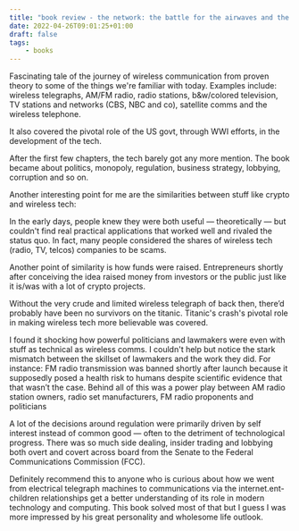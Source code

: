 ```yaml
---
title: "book review - the network: the battle for the airwaves and the birth of the communications age by scott wooley"
date: 2022-04-26T09:01:25+01:00
draft: false
tags:
    - books
---
```



Fascinating tale of the journey of wireless communication from proven theory to some of the things we're familiar with today. Examples include: wireless telegraphs, AM/FM radio, radio stations, b&w/colored television, TV stations and networks (CBS, NBC and co), satellite comms and the wireless telephone.

It also covered the pivotal role of the US govt, through WWI efforts, in the development of the tech.

After the first few chapters, the tech barely got any more mention. The book became about politics, monopoly, regulation, business strategy, lobbying, corruption and so on.

Another interesting point for me are the similarities between stuff like crypto and wireless tech:

In the early days, people knew they were both useful — theoretically — but couldn't find real practical applications that worked well and rivaled the status quo. In fact, many people considered the shares of wireless tech (radio, TV, telcos) companies to be scams.

Another point of similarity is how funds were raised. Entrepreneurs shortly after conceiving the idea raised money from investors or the public just like it is/was with a lot of crypto projects.

Without the very crude and limited wireless telegraph of back then, there’d probably have been no survivors on the titanic. Titanic's crash's pivotal role in making wireless tech more believable was covered.

I found it shocking how powerful politicians and lawmakers were even with stuff as technical as wireless comms. I couldn't help but notice the stark mismatch between the skillset of lawmakers and the work they did. For instance: FM radio transmission was banned shortly after launch because it supposedly posed a health risk to humans despite scientific evidence that that wasn’t the case. Behind all of this was a power play between AM radio station owners, radio set manufacturers, FM radio proponents and politicians

A lot of the decisions around regulation were primarily driven by self interest instead of common good — often to the detriment of technological progress. There was so much side dealing, insider trading and lobbying both overt and covert across board from the Senate to the Federal Communications Commission (FCC).

Definitely recommend this to anyone who is curious about how we went from electrical telegraph machines to communications via the internet.ent-children relationships get a better understanding of its role in modern technology and computing. This book solved most of that but I guess I was more impressed by his great personality and wholesome life outlook.